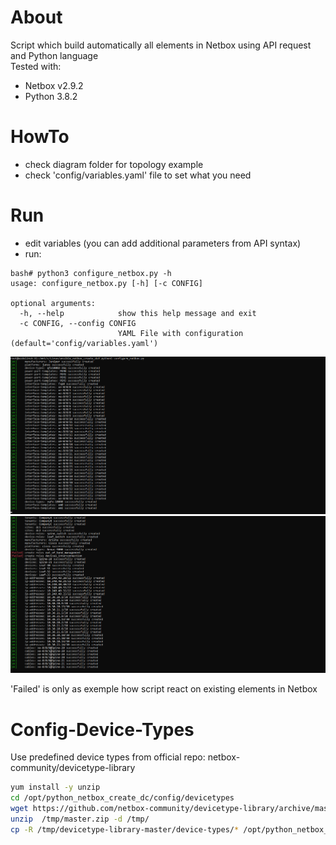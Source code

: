 # About
Script which build automatically all elements in Netbox using API request and Python language<br>
Tested with:<br>
- Netbox v2.9.2
- Python 3.8.2 

# HowTo
- check diagram folder for topology example
- check 'config/variables.yaml' file to set what you need

# Run
- edit variables (you can add additional parameters from API syntax)
- run:<br>

```console
bash# python3 configure_netbox.py -h
usage: configure_netbox.py [-h] [-c CONFIG]

optional arguments:
  -h, --help            show this help message and exit
  -c CONFIG, --config CONFIG
                        YAML File with configuration (default='config/variables.yaml')
```

![Example1](doc/img/example_2.png)
![Example2](doc/img/example_1.png)

'Failed' is only as exemple how script react on existing elements in Netbox


# Config-Device-Types
Use predefined device types from official repo: netbox-community/devicetype-library
```bash
yum install -y unzip
cd /opt/python_netbox_create_dc/config/devicetypes
wget https://github.com/netbox-community/devicetype-library/archive/master.zip -O /tmp/master.zip
unzip  /tmp/master.zip -d /tmp/
cp -R /tmp/devicetype-library-master/device-types/* /opt/python_netbox_create_dc/config/devicetypes
```

